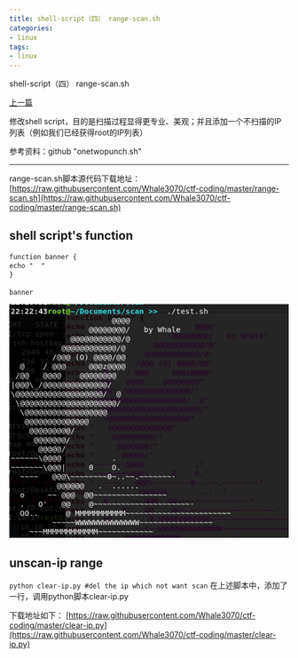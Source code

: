 ```yaml
---
title: shell-script（四） range-scan.sh
categories:
- linux
tags:
- linux
---
```

shell-script（四） range-scan.sh

[上一篇](https://whale3070.github.io/linux/2019/03/21/08-x/)

修改shell script，目的是扫描过程显得更专业、美观；并且添加一个不扫描的IP列表（例如我们已经获得root的IP列表）

参考资料：github "onetwopunch.sh"

---
range-scan.sh脚本源代码下载地址：
[https://raw.githubusercontent.com/Whale3070/ctf-coding/master/range-scan.sh](https://raw.githubusercontent.com/Whale3070/ctf-coding/master/range-scan.sh)

## shell script's function
```
function banner {
echo "  "   
}

banner                     
```
![8](https://raw.githubusercontent.com/Whale3070/Whale3070.github.io/master/images/05-17-09/8.PNG)

## unscan-ip range

`python clear-ip.py #del the ip which not want scan`
在上述脚本中，添加了一行，调用python脚本clear-ip.py

下载地址如下：
[https://raw.githubusercontent.com/Whale3070/ctf-coding/master/clear-ip.py](https://raw.githubusercontent.com/Whale3070/ctf-coding/master/clear-ip.py)
